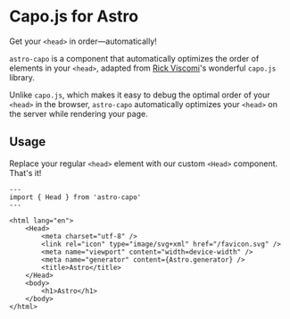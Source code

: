 # Capo.js for Astro

Get your `<head>` in order—automatically!

`astro-capo` is a component that automatically optimizes the order of elements in your `<head>`, adapted from [Rick Viscomi](https://twitter.com/rick_viscomi)'s wonderful `capo.js` library.

Unlike `capo.js`, which makes it easy to debug the optimal order of your `<head>` in the browser, `astro-capo` automatically optimizes your `<head>` on the server while rendering your page.

## Usage

Replace your regular `<head>` element with our custom `<Head>` component. That's it!

```astro
---
import { Head } from 'astro-capo'
---

<html lang="en">
	<Head>
		<meta charset="utf-8" />
		<link rel="icon" type="image/svg+xml" href="/favicon.svg" />
		<meta name="viewport" content="width=device-width" />
		<meta name="generator" content={Astro.generator} />
		<title>Astro</title>
	</Head>
	<body>
		<h1>Astro</h1>
	</body>
</html>
```

